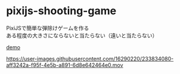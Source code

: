 # pixijs-shooting-game
PixiJSで簡単な弾除けゲームを作る  
ある程度の大きさにならないと当たらない（遠いと当たらない）

[demo](https://yuki-sakaguchi.github.io/pixijs-shooting-game/dist/)

https://user-images.githubusercontent.com/16290220/233834080-aff3242a-f95f-4e5b-a891-6d8e642464e0.mov




